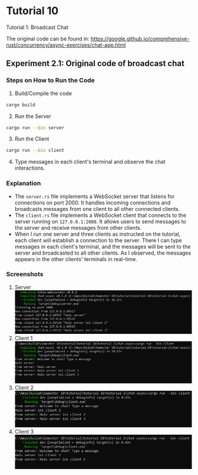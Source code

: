 # Tutorial 10
Tutorial 1: Broadcast Chat

The original code can be found in: https://google.github.io/comprehensive-rust/concurrency/async-exercises/chat-app.html

## Experiment 2.1: Original code of broadcast chat
### Steps on How to Run the Code
1. Build/Compile the code
```bash
cargo build 
 ```
2. Run the Server
```bash
cargo run --bin server
```
3. Run the Client
```bash
cargo run --bin client
```
4. Type messages in each client's terminal and observe the chat interactions.

### Explanation
* The `server.rs` file implements a WebSocket server that listens for connections on port 2000. It handles incoming connections and broadcasts messages from one client to all other connected clients.
* The `client.rs` file implements a WebSocket client that connects to the server running on `127.0.0.1:2000`. It allows users to send messages to the server and receive messages from other clients.
* When I run one server and three clients as instructed on the tutorial, each client will establish a connection to the server. There I can type messages in each client's terminal, and the messages will be sent to the server and broadcasted to all other clients. As I observed, the messages appears in the other clients' terminals in real-time.

### Screenshots
1. Server
![Server](assets/images/exp2-1-server.png)
2. Client 1
![Client 1](assets/images/exp2-1-client-1.png)
3. Client 2
![Client 2](assets/images/exp2-1-client-2.png)
4. Client 3
![Client 3](assets/images/exp2-1-client-3.png)
